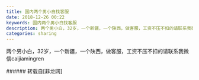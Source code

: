 ```yaml
---
title: 国内两个男小白找客服
date: 2018-12-26 00:22
keywords: 国内两个男小白找客服
description: 两个男小白，32岁，一个新疆，一个陕西，做客服，工资不压不扣的请联系我微信caijiamingren
categories: sharing
---
```

<td class="t_f" id="postmessage_2559513">

两个男小白，32岁，一个新疆，一个陕西，做客服，工资不压不扣的请联系我微信caijiamingren<br/>
</td>
###### 转载自[菲龙网]